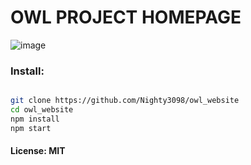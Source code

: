 # OWL PROJECT HOMEPAGE

![image](https://github.com/user-attachments/assets/552dab37-e563-40ed-b936-8c678a3bc55f)

### Install:

```bash

git clone https://github.com/Nighty3098/owl_website
cd owl_website
npm install
npm start

```

#### License: MIT
